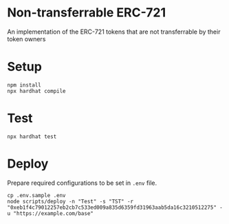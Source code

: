 # Non-transferrable ERC-721

An implementation of the ERC-721 tokens that are not transferrable by their token owners

# Setup

```shell
npm install
npx hardhat compile
```

# Test

```shell
npx hardhat test
```

# Deploy

Prepare required configurations to be set in `.env` file.

```shell
cp .env.sample .env
node scripts/deploy -n "Test" -s "TST" -r "0xeb1f4c79012257eb2cb7c533ed009a835d6359fd31963aab5da16c3210512275" -u "https://example.com/base"
```

